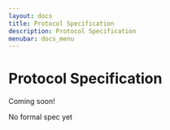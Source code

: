 ```yaml
---
layout: docs
title: Protocol Specification
description: Protocol Specification
menubar: docs_menu
---
```


# Protocol Specification

Coming soon!

No formal spec yet